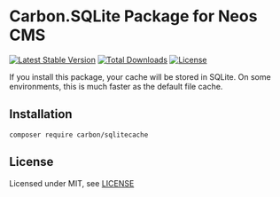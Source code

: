 Carbon.SQLite Package for Neos CMS
==================================
[![Latest Stable Version](https://poser.pugx.org/carbon/sqlitecache/v/stable)](https://packagist.org/packages/carbon/sqlitecache)
[![Total Downloads](https://poser.pugx.org/carbon/sqlitecache/downloads)](https://packagist.org/packages/carbon/sqlitecache)
[![License](https://poser.pugx.org/carbon/sqlitecache/license)](LICENSE)

If you install this package, your cache will be stored in SQLite. On some environments, this is much faster as the default file cache.

Installation
------------

```
composer require carbon/sqlitecache
```


License
-------

Licensed under MIT, see [LICENSE](LICENSE)

